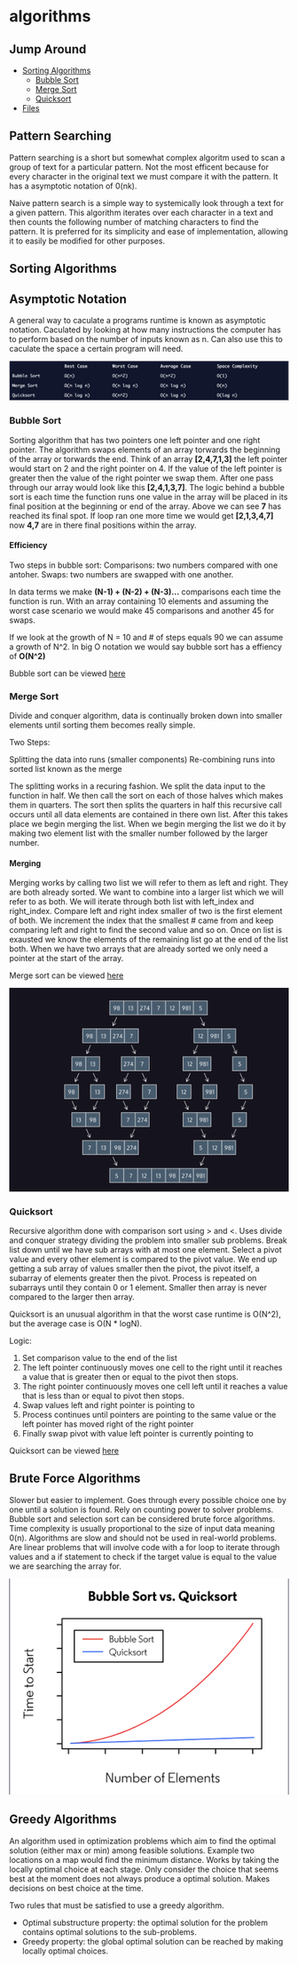 # algorithms

## Jump Around
- [Sorting Algorithms](#sorting-algorithms)
  - [Bubble Sort](#bubble-sort)
  - [Merge Sort](#merge-sort)
  - [Quicksort](#quicksort)
- [Files](#Files)


## Pattern Searching

Pattern searching is a short but somewhat complex algoritm used to scan a group of text for a particular pattern. Not the most efficent because for every character in the original text we must compare it with the pattern. It has a asymptotic notation of 0(nk). 

Naive pattern search is a simple way to systemically look through a text for a given pattern. This algorithm iterates over each character in a text and then counts the following number of matching characters to find the pattern. It is preferred for its simplicity and ease of implementation, allowing it to easily be modified for other purposes.

## Sorting Algorithms

## Asymptotic Notation

A general way to caculate a programs runtime is known as asymptotic notation. Caculated by looking at how many instructions the computer has to perform based on the number of inputs known as n. Can also use this to caculate the space a certain program will need. 

![comparisons img](https://github.com/coxner/algorithms/blob/master/img/notation-comparison.png)


### Bubble Sort

Sorting algorithm that has two pointers one left pointer and one right pointer. The algorithm swaps elements of an array torwards the beginning of the array or torwards the end. Think of an array **[2,4,7,1,3]** the left pointer would start on 2 and the right pointer on 4. If the value of the left pointer is greater then the value of the right pointer we swap them. After one pass through our array would look like this **[2,4,1,3,7]**. The logic behind a bubble sort is each time the function runs one value in the array will be placed in its final position at the beginning or end of the array. Above we can see **7** has reached its final spot. If loop ran one more time we would get **[2,1,3,4,7]** now **4,7** are in there final positions within the array. 

#### Efficiency 
Two steps in bubble sort:
  Comparisons: two numbers compared with one antoher.
  Swaps: two numbers are swapped with one another.
  
In data terms we make **(N-1) + (N-2) + (N-3)...** comparisons each time the function is run. With an array containing 10 elements and assuming the worst case scenario we would make 45 comparisons and another 45 for swaps. 

If we look at the growth of N = 10 and # of steps equals 90 we can assume a growth of N^2. In big O notation we would say bubble sort has a effiency of **O(N^2)**

Bubble sort can be viewed [here](https://github.com/coxner/algorithms/blob/master/bubbleSort.py)

### Merge Sort

Divide and conquer algorithm, data is continually broken down into smaller elements until sorting them becomes really simple. 

Two Steps:

  Splitting the data into runs (smaller components)
  Re-combining runs into sorted list known as the merge
  
The splitting works in a recuring fashion. We split the data input to the function in half. We then call the sort on each of those halves which makes them in quarters. The sort then splits the quarters in half this recursive call occurs until all data elements are contained in there own list. After this takes place we begin merging the list. When we begin merging the list we do it by making two element list with the smaller number followed by the larger number. 

#### Merging

Merging works by calling two list we will refer to them as left and right. They are both already sorted. We want to combine into a larger list which we will refer to as both. We will iterate through both list with left_index and right_index. Compare left and right index smaller of two is the first element of both. We increment the index that the smallest # came from and keep comparing left and right to find the second value and so on. Once on list is exausted we know the elements of the remaining list go at the end of the list both. When we have two arrays that are already sorted we only need a pointer at the start of the array.


Merge sort can be viewed [here](https://github.com/coxner/algorithms/blob/master/merge-sort.py)

![merge-sort](https://github.com/coxner/algorithms/blob/master/img/merge-sort.png)


### Quicksort

Recursive algorithm done with comparison sort using > and <. Uses divide and conquer strategy dividing the problem into smaller sub problems. Break list down until we have sub arrays with at most one element. Select a pivot value and every other element is compared to the pivot value. We end up getting a sub array of values smaller then the pivot, the pivot itself, a subarray of elements greater then the pivot. Process is repeated on subarrays until they contain 0 or 1 element. Smaller then array is never compared to the larger then array. 

Quicksort is an unusual algorithm in that the worst case runtime is O(N^2), but the average case is O(N * logN). 

Logic: 
  1. Set comparison value to the end of the list
  2. The left pointer continuously moves one cell to the right until it reaches a value that is greater then or equal to the pivot then stops.
  3. The right pointer continuously moves one cell left until it reaches a value that is less than or equal to pivot then stops. 
  4. Swap values left and right pointer is pointing to
  5. Process continues until pointers are pointing to the same value or the left pointer has moved right of the right pointer 
  6. Finally swap pivot with value left pointer is currently pointing to 
  

Quicksort can be viewed [here](https://github.com/coxner/algorithms/blob/master/quicksort.py)


## Brute Force Algorithms 

Slower but easier to implement. Goes through every possible choice one by one until a solution is found. Rely on counting power to solver problems. Bubble sort and selection sort can be considered brute force algorithms. Time complexity is usually proportional to the size of input data meaning 0(n). Algorithms are slow and should not be used in real-world problems. Are linear problems that will involve code with a for loop to iterate through values and a if statement to check if the target value is equal to the value we are searching the array for. 

![brute-force](https://github.com/coxner/algorithms/blob/master/img/brute-force.png)



## Greedy Algorithms 

An algorithm used in optimization problems which aim to find the optimal solution (either max or min) among feasible solutions. Example two locations on a map would find the minimum distance. Works by taking the locally optimal choice at each stage. Only consider the choice that seems best at the moment does not always produce a optimal solution. Makes decisions on best choice at the time. 

Two rules that must be satisfied to use a greedy algorithm.
  - Optimal substructure property: the optimal solution for the problem contains optimal solutions to the sub-problems.
  - Greedy property: the global optimal solution can be reached by making locally optimal choices.
 
 


